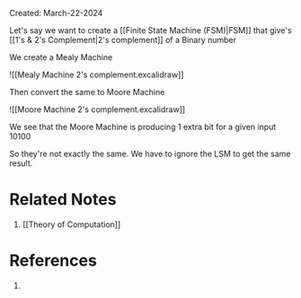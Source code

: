 Created: March-22-2024

Let's say we want to create a [[Finite State Machine (FSM)|FSM]] that give's [[1's & 2's Complement|2's complement]] of a Binary number

We create a Mealy Machine

![[Mealy Machine 2's complement.excalidraw]]

Then convert the same to Moore Machine

![[Moore Machine 2's complement.excalidraw]]

We see that the Moore Machine is producing 1 extra bit for a given input 10100

So they're not exactly the same. We have to ignore the LSM to get the same result.

# Related Notes

1. [[Theory of Computation]]
# References

1. 